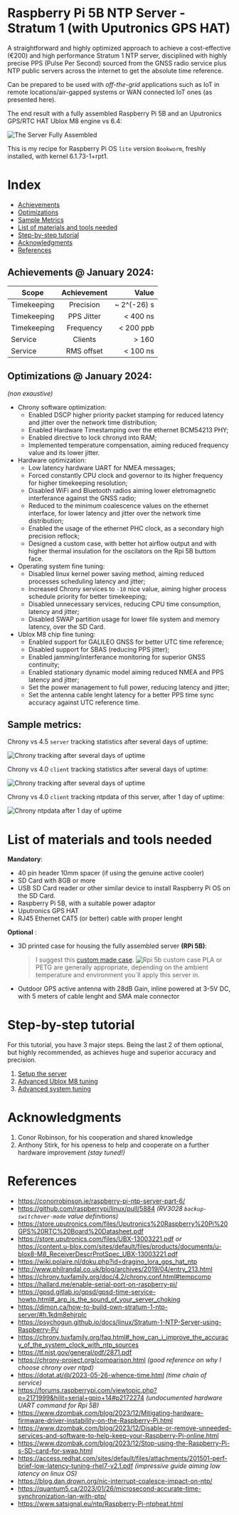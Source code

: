 # Raspberry Pi 5B NTP Server - Stratum 1 (with Uputronics GPS HAT)
A straightforward and highly optimized approach to achieve a cost-effective (€200) and high performance Stratum 1 NTP server, disciplined with highly precise PPS (Pulse Per Second) sourced from the GNSS radio service plus NTP public servers across the internet to get the absolute time reference.

Can be prepared to be used with *off-the-grid* applications such as IoT in remote locations/air-gapped systems or WAN connected IoT ones (as presented here).

The end result with a fully assembled Raspberry Pi 5B and an Uputronics GPS/RTC HAT Ublox M8 engine vs 6.4:

![The Server Fully Assembled](./img/rpi_5b_fully_assembled.JPG)

This is my recipe for Raspberry Pi OS `lite` version `Bookworm`, freshly installed, with kernel 6.1.73-1+rpt1.


# Index

- [Achievements](./README.md#achievements--january-2024)
- [Optimizations](./README.md#optimizations--january-2024)
- [Sample Metrics](./README.md#sample-metrics) 
- [List of materials and tools needed](./README.md#list-of-materials-and-tools-needed)
- [Step-by-step tutorial](./README.md#step-by-step-tutorial)
- [Acknowledgments](./README.md#acknowledgments)
- [References](./README.md#references)


## Achievements @ January 2024:

| Scope         | Achievement   |   Value    |
| ------------- |:-------------:| ---------: |
| Timekeeping   | Precision     | ~ 2^(-26) s |
| Timekeeping   | PPS Jitter    |  < 400 ns  |
| Timekeeping   | Frequency     |  < 200 ppb |
| Service       | Clients       |  > 160     |
| Service       | RMS offset    |  < 100 ns  |


## Optimizations @ January 2024:

*(non exaustive)*

- Chrony software optimization:
  - Enabled DSCP higher priority packet stamping for reduced latency and jitter over the network time distribution;
  - Enabled Hardware Timestamping over the ethernet BCM54213 PHY;
  - Enabled directive to lock chronyd into RAM;
  - Implemented temperature compensation, aiming reduced frequency value and its lower jitter.
- Hardware optimization:
  - Low latency hardware UART for NMEA messages;
  - Forced constantly CPU clock and governor to its higher frequency for higher timekeeping resolution;
  - Disabled WiFi and Bluetooth radios aiming lower eletromagnetic interferance against the GNSS radio;
  - Reduced to the minimum coalescence values on the ethernet interface, for lower latency and jitter over the network time distribution;
  - Enabled the usage of the ethernet PHC clock, as a secondary high precision reflock;
  - Designed a custom case, with better hot airflow output and with higher thermal insulation for the oscilators on the Rpi 5B buttom face.
- Operating system fine tuning:
  - Disabled linux kernel power saving method, aiming reduced processes scheduling latency and jitter;
  - Increased Chrony services to `-10` nice value, aiming higher process schedule priority for better timekeeping;
  - Disabled unnecessary services, reducing CPU time consumption, latency and jitter;
  - Disabled SWAP partition usage for lower file system and memory latency, over the SD Card.
- Ublox M8 chip fine tuning:
  - Enabled support for GALILEO GNSS for better UTC time reference;
  - Disabled support for SBAS (reducing PPS jitter);
  - Enabled jamming/interferance monitoring for superior GNSS continuity;
  - Enabled stationary dynamic model aiming reduced NMEA and PPS latency and jitter;
  - Set the power management to full power, reducing latency and jitter;
  - Set the antenna cable lenght latency for a better PPS time sync accuracy against UTC reference time.

## Sample metrics:

Chrony vs 4.5 `server` tracking statistics after several days of uptime:

![Chrony tracking after several days of uptime](./img/chrony_tracking_dec_2024.PNG)

Chrony vs 4.0 `client` tracking statistics after several days of uptime:

![Chrony tracking after several days of uptime](./img/nanosecond_ntp_lan_dec_2024.PNG)

Chrony vs 4.0 `client` tracking ntpdata of this server, after 1 day of uptime:

![Chrony ntpdata after 1 day of uptime](./img/ntpdata_for_the_server_jan_2024.JPG)

# List of materials and tools needed

**Mandatory**:
- 40 pin header 10mm spacer (if using the genuine active cooler)
- SD Card with 8GB or more
- USB SD Card reader or other similar device to install Raspberry Pi OS on the SD Card.
- Raspberry Pi 5B, with a suitable power adaptor
- Uputronics GPS HAT
- RJ45 Ethernet CAT5 (or better) cable with proper lenght

**Optional** :
- 3D printed case for housing the fully assembled server **(RPi 5B)**:
  > I suggest this [custom made case](./files/Rpi%205b%20case%20all%20v3.3mf).
  ![Rpi 5b custom case](./img/rpi_5b_case_v3.JPG)
  > PLA or PETG are generally appropriate, depending on the ambient temperature and environment you`ll apply this server in.
- Outdoor GPS active antenna with 28dB Gain, inline powered at 3-5V DC, with 5 meters of cable lenght and SMA male connector

# Step-by-step tutorial
For this tutorial, you have 3 major steps. Being the last 2 of them optional, but highly recommended, as achieves huge and superior accuracy and precision.

1. [Setup the server](./steps/setup_the_server.md)
2. [Advanced Ublox M8 tuning](./steps/advanced_ublox_m8_tuning.md)
3. [Advanced system tuning](./steps/advanced_system_tuning.md)

# Acknowledgments

1. Conor Robinson, for his cooperation and shared knowledge
2. Anthony Stirk, for his openess to help and cooperate on a further hardware improvement *(stay tuned!)*

# References
- https://conorrobinson.ie/raspberry-pi-ntp-server-part-6/
- https://github.com/raspberrypi/linux/pull/5884 *(RV3028 `backup-switchover-mode` value definitions)*
- https://store.uputronics.com/files/Uputronics%20Raspberry%20Pi%20GPS%20RTC%20Board%20Datasheet.pdf
- https://store.uputronics.com/files/UBX-13003221.pdf *or* https://content.u-blox.com/sites/default/files/products/documents/u-blox8-M8_ReceiverDescrProtSpec_UBX-13003221.pdf
- https://wiki.polaire.nl/doku.php?id=dragino_lora_gps_hat_ntp
- http://www.philrandal.co.uk/blog/archives/2019/04/entry_213.html
- https://chrony.tuxfamily.org/doc/4.2/chrony.conf.html#tempcomp
- https://hallard.me/enable-serial-port-on-raspberry-pi/
- https://gpsd.gitlab.io/gpsd/gpsd-time-service-howto.html#_arp_is_the_sound_of_your_server_choking
- https://dimon.ca/how-to-build-own-stratum-1-ntp-server/#h.1kdm8ehjrplc
- https://psychogun.github.io/docs/linux/Stratum-1-NTP-Server-using-Raspberry-Pi/
- https://chrony.tuxfamily.org/faq.html#_how_can_i_improve_the_accuracy_of_the_system_clock_with_ntp_sources
- https://tf.nist.gov/general/pdf/2871.pdf
- https://chrony-project.org/comparison.html *(good reference on why I choose chrony over ntpd)*
- https://dotat.at/@/2023-05-26-whence-time.html *(time chain of service)*
- https://forums.raspberrypi.com/viewtopic.php?p=2171999&hilit=serial+gpio+14#p2172274 *(undocumented hardware UART command for Rpi 5B)*
- https://www.dzombak.com/blog/2023/12/Mitigating-hardware-firmware-driver-instability-on-the-Raspberry-Pi.html
- https://www.dzombak.com/blog/2023/12/Disable-or-remove-unneeded-services-and-software-to-help-keep-your-Raspberry-Pi-online.html
- https://www.dzombak.com/blog/2023/12/Stop-using-the-Raspberry-Pi-s-SD-card-for-swap.html
- https://access.redhat.com/sites/default/files/attachments/201501-perf-brief-low-latency-tuning-rhel7-v2.1.pdf *(impressive guide aiming low latency on linux OS)*
- https://blog.dan.drown.org/nic-interrupt-coalesce-impact-on-ntp/
- https://quantum5.ca/2023/01/26/microsecond-accurate-time-synchronization-lan-with-ptp/
- https://www.satsignal.eu/ntp/Raspberry-Pi-ntpheat.html
